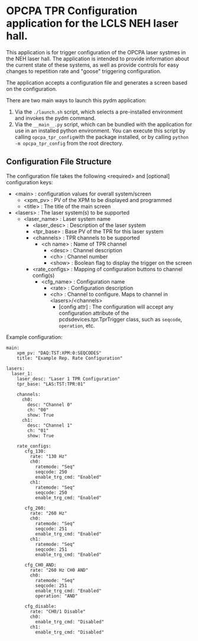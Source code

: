 # OPCPA TPR Configuration application for the LCLS NEH laser hall.

This application is for trigger configuration of the OPCPA laser systmes in
the NEH laser hall. The application is intended to provide information about
the current state of these systems, as well as provide controls for easy
changes to repetition rate and "goose" triggering configuration.

The application accepts a configuration file and generates a screen based on
the configuration.

There are two main ways to launch this pydm application:
1. Via the `./launch.sh` script, which selects a pre-installed environment
   and invokes the pydm command.
2. Via the `__main__.py` script, which can be bundled with the application
   for use in an installed python environment. You can execute this script
   by calling `opcpa_tpr_config`with the package installed, or by calling
   `python -m opcpa_tpr_config` from the root directory.

## Configuration File Structure

The configuration file takes the following \<required> and [optional] configuration keys:

- \<main> : configuration values for overall system/screen
  - \<xpm_pv> : PV of the XPM to be displayed and programmed
  - \<title> : The title of the main screen
- \<lasers> : The laser system(s) to be supported
  - \<laser_name> : Laser system name
    - \<laser_desc> : Description of the laser system
    - \<tpr_base> : Base PV of the TPR for this laser system
    - \<channels> : TPR channels to be supported
      - \<ch name> : Name of TPR channel
        - \<desc> : Channel description
        - \<ch> : Channel number
        - \<show> : Boolean flag to display the trigger on the screen
    - \<rate_configs> : Mapping of configuration buttons to channel config(s)
      - \<cfg_name> : Configuration name
        - \<rate> : Configuration description
        - \<ch> : Channel to configure. Maps to channel in \<lasers>/\<channels>
           - [config attr] : The configuration will accept any configuration attribute of the pcdsdevices.tpr.TprTrigger class, such as `seqcode`, `operation`, etc.

Example configuration:

```
main:
    xpm_pv: "DAQ:TST:XPM:0:SEQCODES"
    title: "Example Rep. Rate Configuration"

lasers:
  laser_1:
    laser_desc: "Laser 1 TPR Configuration"
    tpr_base: "LAS:TST:TPR:01"

    channels:
      ch0:
        desc: "Channel 0"
        ch: "00"
        show: True
      ch1:
        desc: "Channel 1"
        ch: "01"
        show: True

    rate_configs:
       cfg_130:
         rate: "130 Hz"
         ch0:
           ratemode: "Seq"
           seqcode: 250
           enable_trg_cmd: "Enabled"
         ch1:
           ratemode: "Seq"
           seqcode: 250
           enable_trg_cmd: "Enabled"

       cfg_260:
         rate: "260 Hz"
         ch0:
           ratemode: "Seq"
           seqcode: 251
           enable_trg_cmd: "Enabled"
         ch1:
           ratemode: "Seq"
           seqcode: 251
           enable_trg_cmd: "Enabled"

       cfg_CH0_AND:
         rate: "260 Hz CH0 AND"
         ch0:
           ratemode: "Seq"
           seqcode: 251
           enable_trg_cmd: "Enabled"
           operation: "AND"

       cfg_disable:
         rate: "CH0/1 Disable"
         ch0:
           enable_trg_cmd: "Disabled"
         ch1:
           enable_trg_cmd: "Disabled"
```
